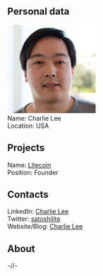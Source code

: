 ## Personal data
  ![photo](/people/photo/charlie_lee.png)  
  Name: Charlie Lee  
  Location: USA  
## Projects
  Name: [Litecoin](../projects/litecoin.md)  
  Position: Founder  
## Contacts
  LinkedIn: [Charlie Lee](https://www.linkedin.com/in/chocobo/edit/photo-opt-out/)   
  Twitter: [satoshilite](https://twitter.com/satoshilite)  
  Website/Blog: [Charlie Lee](https://medium.com/@SatoshiLite)
## About
-//-
